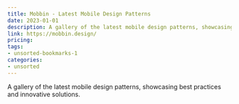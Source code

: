 ```yaml
---
title: Mobbin - Latest Mobile Design Patterns
date: 2023-01-01
description: A gallery of the latest mobile design patterns, showcasing best practices and innovative solutions.
link: https://mobbin.design/
pricing: 
tags: 
- unsorted-bookmarks-1 
categories: 
- unsorted 
---
```


A gallery of the latest mobile design patterns, showcasing best practices and innovative solutions.
